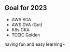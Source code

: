 
## Goal for 2023

- AWS SOA
- AWS DVA (Got)
- K8s CKA
- TOEIC Golden

having fun and easy learning~
